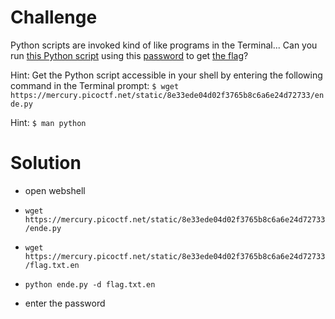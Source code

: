 # Challenge

Python scripts are invoked kind of like programs in the Terminal... Can you run [this Python script](https://mercury.picoctf.net/static/8e33ede04d02f3765b8c6a6e24d72733/ende.py) using this [password](https://mercury.picoctf.net/static/8e33ede04d02f3765b8c6a6e24d72733/pw.txt) to get [the flag](https://mercury.picoctf.net/static/8e33ede04d02f3765b8c6a6e24d72733/flag.txt.en)?

Hint: Get the Python script accessible in your shell by entering the following command in the Terminal prompt: ```$ wget https://mercury.picoctf.net/static/8e33ede04d02f3765b8c6a6e24d72733/ende.py```

Hint: ```$ man python```

# Solution

- open webshell

- ```wget https://mercury.picoctf.net/static/8e33ede04d02f3765b8c6a6e24d72733/ende.py```

- ```wget https://mercury.picoctf.net/static/8e33ede04d02f3765b8c6a6e24d72733/flag.txt.en```

- ```python ende.py -d flag.txt.en```

- enter the password
